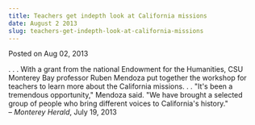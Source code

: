 ```yaml
---
title: Teachers get indepth look at California missions
date: August 2 2013
slug: teachers-get-indepth-look-at-california-missions
---
```





<span class="date">Posted on Aug 02, 2013    </span>
<p>. . . With a grant from the national Endowment for the
Humanities, CSU Monterey Bay professor Ruben Mendoza put together
the workshop for teachers to learn more about the California
missions. . . &quot;It&apos;s been a tremendous opportunity,&quot; Mendoza said.
&quot;We have brought a selected group of people who bring different
voices to California&apos;s history.&quot;<br>
&#x2013; <em>Monterey Herald</em>, July 19, 2013</br></p>





